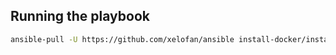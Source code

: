 ## Running the playbook
```bash
ansible-pull -U https://github.com/xelofan/ansible install-docker/install-docker.yml 
```
